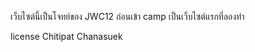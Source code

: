 เว็บไซต์นี้เป็นโจทย์ของ JWC12 ก่อนเข้า camp
เป็นเว็บไซต์แรกที่ลองทำ





license Chitipat Chanasuek

